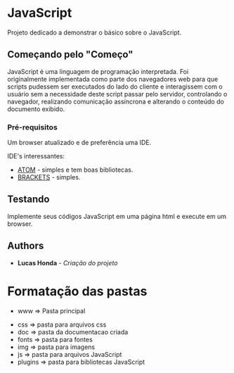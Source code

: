 # JavaScript

Projeto dedicado a demonstrar o básico sobre o JavaScript.

## Começando pelo "Começo"

JavaScript é uma linguagem de programação interpretada. Foi originalmente implementada como parte dos navegadores web para que scripts pudessem ser executados do lado do cliente e interagissem com o usuário sem a necessidade deste script passar pelo servidor, controlando o navegador, realizando comunicação assíncrona e alterando o conteúdo do documento exibido.

### Pré-requisitos

Um browser atualizado e de preferência uma IDE.

  IDE's interessantes:
* [ATOM](https://atom.io) - simples e tem boas bibliotecas.
* [BRACKETS](http://brackets.io) - simples.


## Testando

Implemente seus códigos JavaScript em uma página html e execute em um browser.

## Authors

* **Lucas Honda** - *Criação do projeto*

# Formatação das pastas

- www => Pasta principal
 * css => pasta para arquivos css    
 * doc => pasta da documentacao criada
  * fonts =>  pasta para fontes
  * img => pasta para imagens
  * js => pasta para arquivos JavaScript
  * plugins => pasta para bibliotecas JavaScript  
    
    
